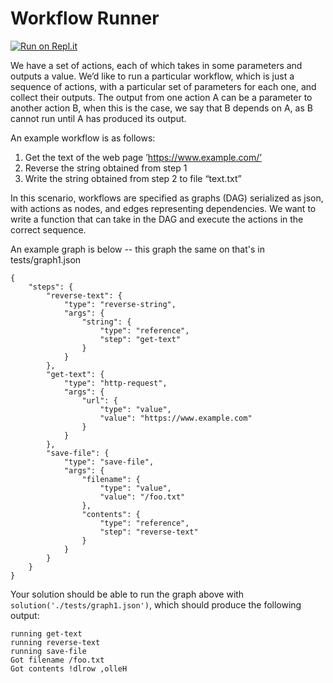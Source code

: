 # Workflow Runner

[![Run on Repl.it](https://replit.com/badge/github/benepass/pair-programming-workflow-runner)](https://replit.com/new/github/benepass/pair-programming-workflow-runner)

We have a set of actions, each of which takes in some parameters and outputs a value. We’d like to run a particular workflow, which is just a sequence of actions, with a particular set of parameters for each one, and collect their outputs.
The output from one action A can be a parameter to another action B, when this is the case, we say that B depends on A, as B cannot run until A has produced its output.

An example workflow is as follows:

1. Get the text of the web page ’https://www.example.com/’
2. Reverse the string obtained from step 1
3. Write the string obtained from step 2 to file “text.txt”

In this scenario, workflows are specified as graphs (DAG) serialized as json, with actions as nodes, and edges representing dependencies. We want to write a function that can take in the DAG and execute the actions in the correct sequence.

An example graph is below -- this graph the same on that's in tests/graph1.json
```
{
    "steps": {
        "reverse-text": {
            "type": "reverse-string",
            "args": {
                "string": {
                    "type": "reference",
                    "step": "get-text"
                }
            }
        },
        "get-text": {
            "type": "http-request",
            "args": {
                "url": {
                    "type": "value",
                    "value": "https://www.example.com"
                }
            }
        },
        "save-file": {
            "type": "save-file",
            "args": {
                "filename": {
                    "type": "value",
                    "value": "/foo.txt"
                },
                "contents": {
                    "type": "reference",
                    "step": "reverse-text"
                }
            }
        }
    }
}
```
Your solution should be able to run the graph above with `solution('./tests/graph1.json')`, which should produce the following output:

```
running get-text
running reverse-text
running save-file
Got filename /foo.txt
Got contents !dlrow ,olleH
```